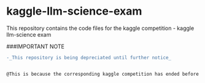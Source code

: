 # kaggle-llm-science-exam

This repository contains the code files for the kaggle competition - kaggle llm-science exam

###IMPORTANT NOTE
```diff
-_This repository is being depreciated until further notice_


@This is because the corresponding kaggle competition has ended before the completion of the project.
```
